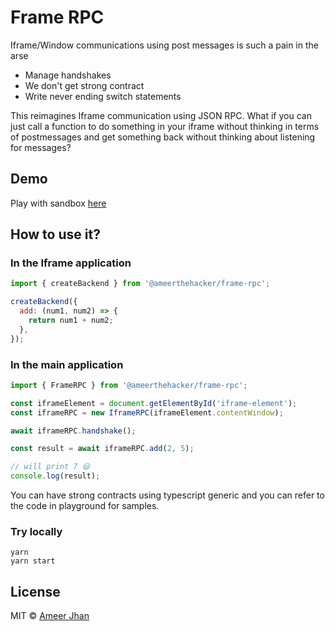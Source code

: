 # Frame RPC

Iframe/Window communications using post messages is such a pain in the arse

- Manage handshakes
- We don't get strong contract
- Write never ending switch statements

This reimagines Iframe communication using JSON RPC. What if you can just call a function to do something in your iframe without thinking in terms of postmessages and get something back without thinking about listening for messages?

## Demo

Play with sandbox [here](https://codesandbox.io/s/frame-rpc-main-window-m3mnx?file=/src/App.tsx)

## How to use it?

### In the Iframe application

```js
import { createBackend } from '@ameerthehacker/frame-rpc';

createBackend({
  add: (num1, num2) => {
    return num1 + num2;
  },
});
```

### In the main application

```js
import { FrameRPC } from '@ameerthehacker/frame-rpc';

const iframeElement = document.getElementById('iframe-element');
const iframeRPC = new IframeRPC(iframeElement.contentWindow);

await iframeRPC.handshake();

const result = await iframeRPC.add(2, 5);

// will print 7 😃
console.log(result);
```

You can have strong contracts using typescript generic and you can refer to the code in playground for samples.

### Try locally

```
yarn
yarn start
```

## License

MIT © [Ameer Jhan](mailto:ameerjhanprof@gmail.com)
